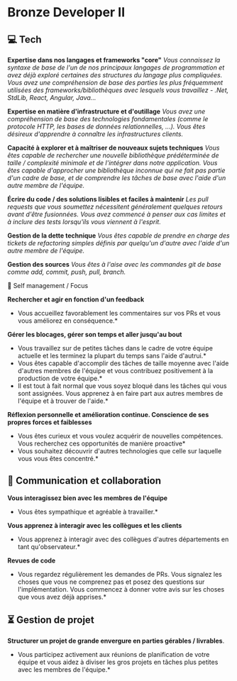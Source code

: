 # Bronze Developer II


## 💻 Tech

**Expertise dans nos langages et frameworks "core"**
*Vous connaissez la syntaxe de base de l'un de nos principaux langages de programmation et avez déjà exploré certaines des structures du langage plus compliquées.*
*Vous avez une compréhension de base des parties les plus fréquemment utilisées des frameworks/bibliothèques avec lesquels vous travaillez - .Net, StdLib, React, Angular, Java...*

**Expertise en matière d'infrastructure et d'outillage**
*Vous avez une compréhension de base des technologies fondamentales (comme le protocole HTTP, les bases de données relationnelles, ...).*
*Vous êtes désireux d'apprendre à connaître les infrastructures clients.*

**Capacité à explorer et à maîtriser de nouveaux sujets techniques**
*Vous êtes capable de rechercher une nouvelle bibliothèque prédéterminée de taille / complexité minimale et de l'intégrer dans notre application.*
*Vous êtes capable d'approcher une bibliothèque inconnue qui ne fait pas partie d'un cadre de base, et de comprendre les tâches de base avec l'aide d'un autre membre de l'équipe.*

**Écrire du code / des solutions lisibles et faciles à maintenir**
*Les pull requests que vous soumettez nécessitent généralement quelques retours avant d'être fusionnées.*
*Vous avez commencé à penser aux cas limites et à inclure des tests lorsqu'ils vous viennent à l'esprit.*

**Gestion de la dette technique**
*Vous êtes capable de prendre en charge des tickets de refactoring simples définis par quelqu'un d'autre avec l'aide d'un autre membre de l'équipe.*

**Gestion des sources**
*Vous êtes à l'aise avec les commandes git de base comme add, commit, push, pull, branch.*

🎯 Self management / Focus

**Rechercher et agir en fonction d'un feedback**
* Vous accueillez favorablement les commentaires sur vos PRs et vous vous améliorez en conséquence.*

**Gérer les blocages, gérer son temps et aller jusqu'au bout**
* Vous travaillez sur de petites tâches dans le cadre de votre équipe actuelle et les terminez la plupart du temps sans l'aide d'autrui.*
* Vous êtes capable d'accomplir des tâches de taille moyenne avec l'aide d'autres membres de l'équipe et vous contribuez positivement à la production de votre équipe.*
* Il est tout à fait normal que vous soyez bloqué dans les tâches qui vous sont assignées. Vous apprenez à en faire part aux autres membres de l'équipe et à trouver de l'aide.*

**Réflexion personnelle et amélioration continue. Conscience de ses propres forces et faiblesses**
* Vous êtes curieux et vous voulez acquérir de nouvelles compétences. Vous recherchez ces opportunités de manière proactive*
* Vous souhaitez découvrir d'autres technologies que celle sur laquelle vous vous êtes concentré.*

## 💬 Communication et collaboration

**Vous interagissez bien avec les membres de l'équipe**
* Vous êtes sympathique et agréable à travailler.*

**Vous apprenez à interagir avec les collègues et les clients**
* Vous apprenez à interagir avec des collègues d'autres départements en tant qu'observateur.*

**Revues de code**
* Vous regardez régulièrement les demandes de PRs. Vous signalez les choses que vous ne comprenez pas et posez des questions sur l'implémentation. Vous commencez à donner votre avis sur les choses que vous avez déjà apprises.*

## ⏳ Gestion de projet

**Structurer un projet de grande envergure en parties gérables / livrables**.
* Vous participez activement aux réunions de planification de votre équipe et vous aidez à diviser les gros projets en tâches plus petites avec les membres de l'équipe.*
